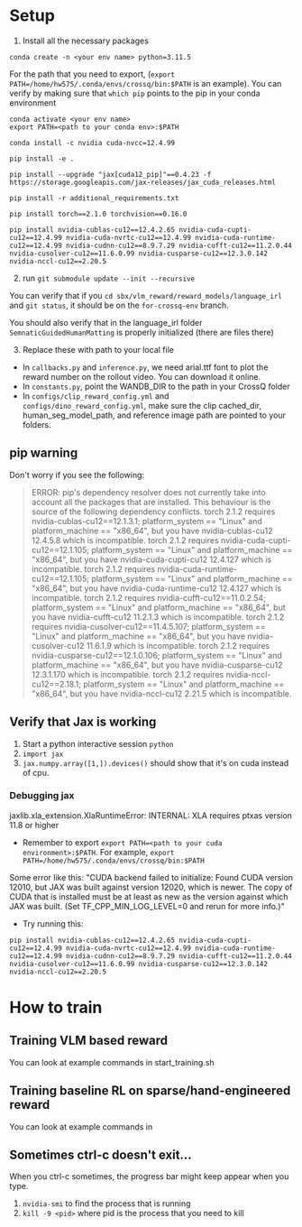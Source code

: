 # Setup
1. Install all the necessary packages
```
conda create -n <your env name> python=3.11.5
```

For the path that you need to export, (`export PATH=/home/hw575/.conda/envs/crossq/bin:$PATH` is an example). You can verify by making sure that `which pip` points to the pip in your conda environment
```
conda activate <your env name>
export PATH=<path to your conda env>:$PATH
```


```
conda install -c nvidia cuda-nvcc=12.4.99

pip install -e .

pip install --upgrade "jax[cuda12_pip]"==0.4.23 -f https://storage.googleapis.com/jax-releases/jax_cuda_releases.html

pip install -r additional_requirements.txt

pip install torch==2.1.0 torchvision==0.16.0

pip install nvidia-cublas-cu12==12.4.2.65 nvidia-cuda-cupti-cu12==12.4.99 nvidia-cuda-nvrtc-cu12==12.4.99 nvidia-cuda-runtime-cu12==12.4.99 nvidia-cudnn-cu12==8.9.7.29 nvidia-cufft-cu12==11.2.0.44 nvidia-cusolver-cu12==11.6.0.99 nvidia-cusparse-cu12==12.3.0.142 nvidia-nccl-cu12==2.20.5
```

2. run `git submodule update --init --recursive`

You can verify that if you `cd sbx/vlm_reward/reward_models/language_irl` and `git status`, it should be on the `for-crossq-env` branch.

You should also verify that in the language_irl folder `SemnaticGuidedHumanMatting` is properly initialized (there are files there)

3. Replace these with path to your local file
- In `callbacks.py` and `inference.py`, we need arial.ttf font to plot the reward number on the rollout video. You can download it online.
- In `constants.py`, point the WANDB_DIR to the path in your CrossQ folder
- In `configs/clip_reward_config.yml` and `configs/dino_reward_config.yml`, make sure the clip cached_dir, human_seg_model_path, and reference image path are pointed to your folders.


## pip warning
Don't worry if you see the following:
> ERROR: pip's dependency resolver does not currently take into account all the packages that are installed. This behaviour is the source of the following dependency conflicts.
torch 2.1.2 requires nvidia-cublas-cu12==12.1.3.1; platform_system == "Linux" and platform_machine == "x86_64", but you have nvidia-cublas-cu12 12.4.5.8 which is incompatible.
torch 2.1.2 requires nvidia-cuda-cupti-cu12==12.1.105; platform_system == "Linux" and platform_machine == "x86_64", but you have nvidia-cuda-cupti-cu12 12.4.127 which is incompatible.
torch 2.1.2 requires nvidia-cuda-runtime-cu12==12.1.105; platform_system == "Linux" and platform_machine == "x86_64", but you have nvidia-cuda-runtime-cu12 12.4.127 which is incompatible.
torch 2.1.2 requires nvidia-cufft-cu12==11.0.2.54; platform_system == "Linux" and platform_machine == "x86_64", but you have nvidia-cufft-cu12 11.2.1.3 which is incompatible.
torch 2.1.2 requires nvidia-cusolver-cu12==11.4.5.107; platform_system == "Linux" and platform_machine == "x86_64", but you have nvidia-cusolver-cu12 11.6.1.9 which is incompatible.
torch 2.1.2 requires nvidia-cusparse-cu12==12.1.0.106; platform_system == "Linux" and platform_machine == "x86_64", but you have nvidia-cusparse-cu12 12.3.1.170 which is incompatible.
torch 2.1.2 requires nvidia-nccl-cu12==2.18.1; platform_system == "Linux" and platform_machine == "x86_64", but you have nvidia-nccl-cu12 2.21.5 which is incompatible.



## Verify that Jax is working

1. Start a python interactive session `python`
2. `import jax`
3. `jax.numpy.array([1,]).devices()` should show that it's on cuda instead of cpu.

### Debugging jax

jaxlib.xla_extension.XlaRuntimeError: INTERNAL: XLA requires ptxas version 11.8 or higher

- Remember to export `export PATH=<path to your cuda environment>:$PATH`. For example, `export PATH=/home/hw575/.conda/envs/crossq/bin:$PATH`

Some error like this: "CUDA backend failed to initialize: Found CUDA version 12010, but JAX was built against version 12020, which is newer. The copy of CUDA that is installed must be at least as new as the version against which JAX was built. (Set TF_CPP_MIN_LOG_LEVEL=0 and rerun for more info.)"

- Try running this:
```
pip install nvidia-cublas-cu12==12.4.2.65 nvidia-cuda-cupti-cu12==12.4.99 nvidia-cuda-nvrtc-cu12==12.4.99 nvidia-cuda-runtime-cu12==12.4.99 nvidia-cudnn-cu12==8.9.7.29 nvidia-cufft-cu12==11.2.0.44 nvidia-cusolver-cu12==11.6.0.99 nvidia-cusparse-cu12==12.3.0.142 nvidia-nccl-cu12==2.20.5
```

# How to train

## Training VLM based reward

You can look at example commands in start_training.sh

## Training baseline RL on sparse/hand-engineered reward

You can look at example commands in 

## Sometimes ctrl-c doesn't exit...
When you ctrl-c sometimes, the progress bar might keep appear when you type.
1. `nvidia-smi` to find the process that is running
2. `kill -9 <pid>` where pid is the process that you need to kill